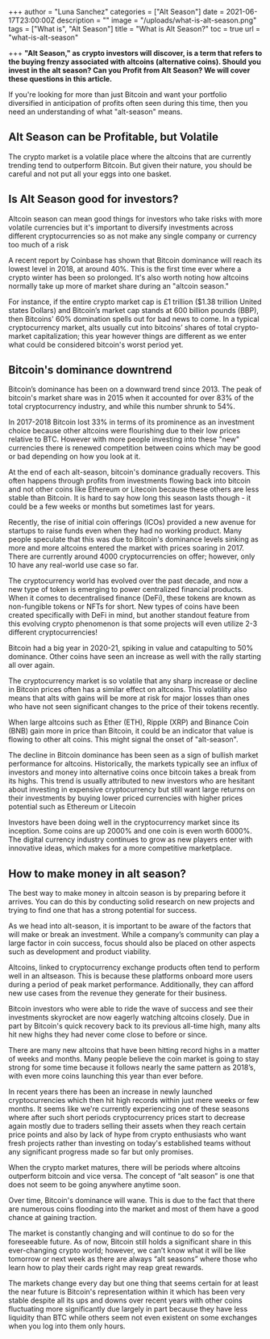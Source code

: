 +++
author = "Luna Sanchez"
categories = ["Alt Season"]
date = 2021-06-17T23:00:00Z
description = ""
image = "/uploads/what-is-alt-season.png"
tags = ["What is", "Alt Season"]
title = "What is Alt Season?"
toc = true
url = "what-is-alt-season"

+++
**"Alt Season," as crypto investors will discover, is a term that refers to the buying frenzy associated with altcoins (alternative coins). Should you invest in the alt season? Can you Profit from Alt Season? We will cover these questions in this article.**

If you're looking for more than just Bitcoin and want your portfolio diversified in anticipation of profits often seen during this time, then you need an understanding of what "alt-season" means.

## Alt Season can be Profitable, but Volatile

The crypto market is a volatile place where the altcoins that are currently trending tend to outperform Bitcoin. But given their nature, you should be careful and not put all your eggs into one basket.

## Is Alt Season good for investors?

Altcoin season can mean good things for investors who take risks with more volatile currencies but it's important to diversify investments across different cryptocurrencies so as not make any single company or currency too much of a risk

A recent report by Coinbase has shown that Bitcoin dominance will reach its lowest level in 2018, at around 40%. This is the first time ever where a crypto winter has been so prolonged. It's also worth noting how altcoins normally take up more of market share during an "altcoin season."

For instance, if the entire crypto market cap is £1 trillion ($1.38 trillion United states Dollars) and Bitcoin’s market cap stands at 600 billion pounds (BBP), then Bitcoins' 60% domination spells out for bad news to come. In a typical cryptocurrency market, alts usually cut into bitcoins’ shares of total crypto-market capitalization; this year however things are different as we enter what could be considered bitcoin's worst period yet.

## Bitcoin's dominance downtrend

Bitcoin’s dominance has been on a downward trend since 2013. The peak of bitcoin's market share was in 2015 when it accounted for over 83% of the total cryptocurrency industry, and while this number shrunk to 54%.

In 2017-2018 Bitcoin lost 33% in terms of its prominence as an investment choice because other altcoins were flourishing due to their low prices relative to BTC. However with more people investing into these "new" currencies there is renewed competition between coins which may be good or bad depending on how you look at it.

At the end of each alt-season, bitcoin's dominance gradually recovers. This often happens through profits from investments flowing back into bitcoin and not other coins like Ethereum or Litecoin because these others are less stable than Bitcoin. It is hard to say how long this season lasts though - it could be a few weeks or months but sometimes last for years.

Recently, the rise of initial coin offerings (ICOs) provided a new avenue for startups to raise funds even when they had no working product. Many people speculate that this was due to Bitcoin's dominance levels sinking as more and more altcoins entered the market with prices soaring in 2017. There are currently around 4000 cryptocurrencies on offer; however, only 10 have any real-world use case so far.

The cryptocurrency world has evolved over the past decade, and now a new type of token is emerging to power centralized financial products. When it comes to decentralised finance (DeFi), these tokens are known as non-fungible tokens or NFTs for short. New types of coins have been created specifically with DeFi in mind, but another standout feature from this evolving crypto phenomenon is that some projects will even utilize 2-3 different cryptocurrencies!

Bitcoin had a big year in 2020-21, spiking in value and catapulting to 50% dominance. Other coins have seen an increase as well with the rally starting all over again.

The cryptocurrency market is so volatile that any sharp increase or decline in Bitcoin prices often has a similar effect on altcoins. This volatility also means that alts with gains will be more at risk for major losses than ones who have not seen significant changes to the price of their tokens recently.

When large altcoins such as Ether (ETH), Ripple (XRP) and Binance Coin (BNB) gain more in price than Bitcoin, it could be an indicator that value is flowing to other alt coins. This might signal the onset of "alt-season".

The decline in Bitcoin dominance has been seen as a sign of bullish market performance for altcoins. Historically, the markets typically see an influx of investors and money into alternative coins once bitcoin takes a break from its highs. This trend is usually attributed to new investors who are hesitant about investing in expensive cryptocurrency but still want large returns on their investments by buying lower priced currencies with higher prices potential such as Ethereum or Litecoin

Investors have been doing well in the cryptocurrency market since its inception. Some coins are up 2000% and one coin is even worth 6000%. The digital currency industry continues to grow as new players enter with innovative ideas, which makes for a more competitive marketplace.

## How to make money in alt season?

The best way to make money in altcoin season is by preparing before it arrives. You can do this by conducting solid research on new projects and trying to find one that has a strong potential for success.

As we head into alt-season, it is important to be aware of the factors that will make or break an investment. While a company’s community can play a large factor in coin success, focus should also be placed on other aspects such as development and product viability.

Altcoins, linked to cryptocurrency exchange products often tend to perform well in an altseason. This is because these platforms onboard more users during a period of peak market performance. Additionally, they can afford new use cases from the revenue they generate for their business.

Bitcoin investors who were able to ride the wave of success and see their investments skyrocket are now eagerly watching altcoins closely. Due in part by Bitcoin's quick recovery back to its previous all-time high, many alts hit new highs they had never come close to before or since.

There are many new altcoins that have been hitting record highs in a matter of weeks and months. Many people believe the coin market is going to stay strong for some time because it follows nearly the same pattern as 2018’s, with even more coins launching this year than ever before.

In recent years there has been an increase in newly launched cryptocurrencies which then hit high records within just mere weeks or few months. It seems like we're currently experiencing one of these seasons where after such short periods cryptocurrency prices start to decrease again mostly due to traders selling their assets when they reach certain price points and also by lack of hype from crypto enthusiasts who want fresh projects rather than investing on today's established teams without any significant progress made so far but only promises.

When the crypto market matures, there will be periods where altcoins outperform bitcoin and vice versa. The concept of “alt season” is one that does not seem to be going anywhere anytime soon.

Over time, Bitcoin's dominance will wane. This is due to the fact that there are numerous coins flooding into the market and most of them have a good chance at gaining traction.

The market is constantly changing and will continue to do so for the foreseeable future. As of now, Bitcoin still holds a significant share in this ever-changing crypto world; however, we can’t know what it will be like tomorrow or next week as there are always “alt seasons” where those who learn how to play their cards right may reap great rewards.

The markets change every day but one thing that seems certain for at least the near future is Bitcoin's representation within it which has been very stable despite all its ups and downs over recent years with other coins fluctuating more significantly due largely in part because they have less liquidity than BTC while others seem not even existent on some exchanges when you log into them only hours.